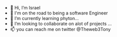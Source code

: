 - 👋 Hi, I’m Israel
- 👀 I'm on the road to being a software Engineer
- 🌱 I’m currently learning phyton...
- 💞️ I’m looking to collaborate on alot of projects ...
- 📫 you can reach me on twitter @Theweb3Tony

<!---
Israze/Israze is a ✨ special ✨ repository because its `README.md` (this file) appears on your GitHub profile.
You can click the Preview link to take a look at your changes.
--->
